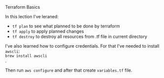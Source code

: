 Terraform Basics

In this lection I've leraned:<br>
- `tf plan` to see what planned to be done by terraform
- `tf apply` to apply planned changes
- `tf destroy` to destroy all resources from .tf file in current directory

I've also learned how to configure credentials. For that I've needed to install `awscli`:<br>
`brew install awscli`<br>.

Then run `aws configure` and after that create `variables.tf` file.
